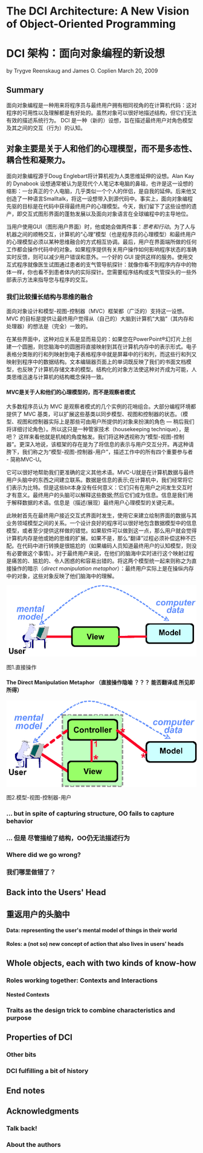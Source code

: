 # The DCI Architecture: A New Vision of Object-Oriented Programming  
# DCI 架构：面向对象编程的新设想
by Trygve Reenskaug and James O. Coplien
March 20, 2009

## Summary
面向对象编程是一种用来将程序员与最终用户拥有相同视角的在计算机代码：这对程序的可用性以及理解都是有好处的。虽然对象可以很好地描述结构，但它们无法有效的描述系统行为。 DCI 是一种（新的）设想，旨在描述最终用户对角色模型及其之间的交互（行为）的认知。

## 对象主要是关于人和他们的心理模型，而不是多态性、耦合性和凝聚力。

面向对象编程源于Doug Englebart将计算机视为人类思维延伸的设想。Alan Kay 的 Dynabook 设想通常被认为是现代个人笔记本电脑的鼻祖，也许是这一设想的缩影：一台真正的个人电脑，几乎类似一个个人的伴侣，是自我的延伸。后来他又创造了一种语言Smalltalk，将这一设想带入到源代码中。事实上，面向对象编程先驱的目标是在代码中获得最终用户的心理模型。今天，我们留下了这些设想的遗产，即交互式图形界面的蓬勃发展以及面向对象语言在全球编程中的主导地位。

当用户使用GUI（图形用户界面）时，他或她会做两件事：<i>思考和行动</i>。为了人与机器之间的顺畅交互，计算机的“心理”模型（也是程序员的心理模型）和最终用户的心理模型必须以某种思维融合的方式相互协调。最后，用户在界面端所做的任何工作都会操作代码中的对象。如果程序提供有关用户操作如何影响程序状态的准确实时反馈，则可以减少用户错误和意外。一个好的 GUI 提供这样的服务。使用交互式程序就像医生试图通过患者的支气管导航探针：就像你看不到程序内存中的物体一样，你也看不到患者体内的实际探针。您需要程序结构或支气管探头的一些外部表示方法来指导您与程序的交互。

### 我们比较擅长结构与思维的融合
面向对象设计和模型-视图-控制器（MVC）框架都（广泛的）支持这一设想。MVC 的目标是提供让最终用户觉得从（自己的）大脑到计算机“大脑”（其内存和处理器）的想法是（完全）一致的。

在某些界面中，这种对应关系是显而易见的：如果您在PowerPoint®幻灯片上创建一个圆圈，则您脑海中的圆圈将直接映射到其在计算机内存中的表示形式。电子表格分类账的行和列映射到电子表格程序中就是屏幕中的行和列，而这些行和列又映射到程序中的数据结构。文本编辑器页面上的单词既反映了我们的书面文档模型，也反映了计算机存储文本的模型。结构化的对象方法使这种对齐成为可能，人类思维迅速与计算机的结构概念保持一致。

#### MVC是关于人和他们的心理模型的，而不是观察者模式
大多数程序员认为 MVC 是观察者模式的几个实例的花哨组合。大部分编程环境都提供了 MVC 基类，可以扩展这些基类以同步模型、视图和控制器的状态。（模型、视图和控制器实际上是那些可由用户所提供的对象来扮演的角色 — 稍后我们将详细讨论角色）。所以这只是一种管家技术（housekeeping technique），是吧？ 这样来看他就是机械的角度触发。我们将这种透视称为“模型-视图-控制器”。更深入地说，该框架的存在是为了将信息的表示与用户交互分开。再这种请胯下，我们称之为“模型-视图-控制器-用户”，描述工作中的所有四个重要参与者 - 简称MVC-U。

它可以很好地帮助我们更准确的定义其他术语。MVC-U就是在计算机数据与最终用户头脑中的东西之间建立联系。数据是信息的表示;在计算机中，我们经常将它们表示为比特。但是这些bit本身没有任何意义：它们只有在用户之间发生交互时才有意义。最终用户的头脑可以解释这些数据;然后它们成为信息。信息是我们用于解释数据的术语。信息是（描述/展现）最终用户心理模型的关键元素。

此映射首先在最终用户接近交互式界面时发生，使用它来建立绘制界面的数据与其业务领域模型之间的关系。一个设计良好的程序可以很好地包含数据模型中的信息模型，或者至少提供这样做的错觉。如果软件可以做到这一点，那么用户就会觉得计算机内存是他或她的思维的扩展。如果不是，那么“翻译”过程必须补偿这种不匹配。在代码中进行转换是很尴尬的（如果编码人员知道最终用户的认知模型，则没有必要做这个事情）。对于最终用户来说，在他们的脑海中实时进行这个映射过程是痛苦的、尴尬的、令人困惑的和容易出错的。将这两个模型统一起来则称之为直接操作的暗示（<i>direct manipulation metaphor</i>）：最终用户实际上是在操纵内存中的对象，这些对象反映了他们脑海中的理解。

![RUNOOB 图1.直接操作](Figure1.jpg)

图1.直接操作


#### The Direct Manipulation Metaphor （直接操作隐喻 ？？？ 能否翻译成 所见即所得）



![RUNOOB 图2.模型-视图-控制器-用户](Figure2.jpg)

图2.模型-视图-控制器-用户


### ... but in spite of capturing structure, OO fails to capture behavior
### ... 但是 尽管描绘了结构，OO仍无法描述行为


### Where did we go wrong?
### 我们哪里做错了？

## Back into the Users' Head
## 重返用户的头脑中


#### Data: representing the user's mental model of things in their world

#### Roles: a (not so) new concept of action that also lives in users' heads


## Whole objects, each with two kinds of know-how

### Roles working together: Contexts and Interactions

#### Nested Contexts


### Traits as the design trick to combine characteristics and purpose


## Properties of DCI

### Other bits


### DCI fulfilling a bit of history


## End notes


## Acknowledgments

### Talk back!


### About the authors